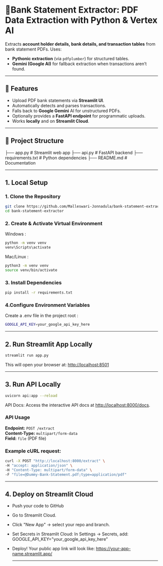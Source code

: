 # 🏦Bank Statement Extractor: PDF Data Extraction with Python & Vertex AI

Extracts **account holder details, bank details, and transaction tables** from bank statement PDFs. 
Uses:
- **Pythonic extraction** (via `pdfplumber`) for structured tables.
- **Gemini (Google AI)** for fallback extraction when transactions aren’t found.

---

## 🚀 Features
- Upload PDF bank statements via **Streamlit UI**.
- Automatically detects and parses transactions.
- Falls back to **Google Gemini** AI for unstructured PDFs.
- Optionally provides a **FastAPI endpoint** for programmatic uploads.
- Works **locally** and on **Streamlit Cloud**.

---

## 📂 Project Structure

├── app.py # Streamlit web app
├── api.py # FastAPI backend 
├── requirements.txt # Python dependencies
├── README.md # Documentation

---

## 1. Local Setup
### 1. Clone the Repository
```bash
git clone https://github.com/Malleswari-Jonnadula/bank-statement-extractor.git
cd bank-statement-extractor
```
### 2. Create & Activate Virtual Environment
Windows :
```bash
python -m venv venv
venv\Scripts\activate
```
Mac/Linux :
```bash
python3 -m venv venv
source venv/bin/activate
```
### 3. Install Dependencies
```bash
pip install -r requirements.txt
```
### 4.Configure Environment Variables
Create a .env file in the project root :
```bash
GOOGLE_API_KEY=your_google_api_key_here
```

---

## 2. Run Streamlit App Locally
```bash
streamlit run app.py
```
This will open your browser at:
[http://localhost:8501](http://localhost:8501)

---

## 3. Run API Locally
```bash
uvicorn api:app --reload
```
API Docs:
Access the interactive API docs at [http://localhost:8000/docs](http://localhost:8000/docs).
### API Usage
**Endpoint:** `POST /extract`  
**Content-Type:** `multipart/form-data`  
**Field:** `file` (PDF file)
### Example cURL request:
```bash
curl -X POST "http://localhost:8000/extract" \
-H "accept: application/json" \
-H "Content-Type: multipart/form-data" \
-F "file=@Dummy-Bank-Statement.pdf;type=application/pdf"
```

---

## 4. Deploy on Streamlit Cloud
- Push your code to GitHub
- Go to Streamlit Cloud.
- Click "New App" → select your repo and branch.
- Set Secrets in Streamlit Cloud:
  In Settings → Secrets, add:
    GOOGLE_API_KEY="your_google_api_key_here"
- Deploy! Your public app link will look like:
  https://your-app-name.streamlit.app/ 

  ---

  